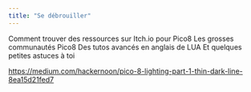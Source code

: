 ```yaml
---
title: "Se débrouiller"
---
```


Comment trouver des ressources sur Itch.io pour Pico8 Les grosses communautés Pico8 Des tutos avancés en anglais de LUA Et quelques petites astuces à toi

https://medium.com/hackernoon/pico-8-lighting-part-1-thin-dark-line-8ea15d21fed7
